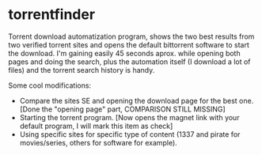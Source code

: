 # torrentfinder
Torrent download automatization program, shows the two best results from two verified torrent sites and opens the default bittorrent software to start the download.
I'm gaining easily 45 seconds aprox. while opening both pages and doing the search, plus the automation itself (I download a lot of files) and the torrent search history is handy.

Some cool modifications:
- Compare the sites SE and opening the download page for the best one. [Done the "opening page" part, COMPARISON STILL MISSING]
- Starting the torrent program. [Now opens the magnet link with your default program, I will mark this item as check]
- Using specific sites for specific type of content (1337 and pirate for movies/series, others for software for example).
